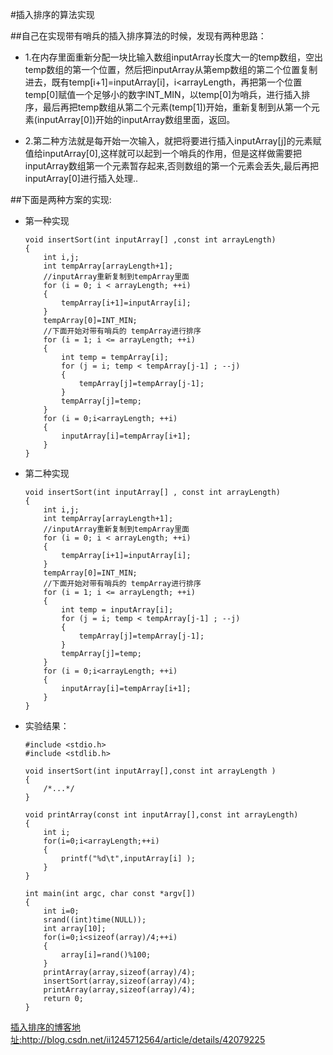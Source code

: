 #插入排序的算法实现

##自己在实现带有哨兵的插入排序算法的时候，发现有两种思路：  

- 1.在内存里面重新分配一块比输入数组inputArray长度大一的temp数组，空出temp数组的第一个位置，然后把inputArray从第emp数组的第二个位置复制进去，既有temp[i+1]=inputArray[i]，i<arrayLength，再把第一个位置temp[0]赋值一个足够小的数字INT_MIN，以temp[0]为哨兵，进行插入排序，最后再把temp数组从第二个元素(temp[1])开始，重新复制到从第一个元素(inputArray[0])开始的inputArray数组里面，返回。  

- 2.第二种方法就是每开始一次输入，就把将要进行插入inputArray[j]的元素赋值给inputArray[0],这样就可以起到一个哨兵的作用，但是这样做需要把inputArray数组第一个元素暂存起来,否则数组的第一个元素会丢失,最后再把inputArray[0]进行插入处理..

##下面是两种方案的实现:

- 第一种实现
	```
	void insertSort(int inputArray[] ,const int arrayLength)
	{
		int i,j;
		int tempArray[arrayLength+1];
		//inputArray重新复制到tempArray里面
		for (i = 0; i < arrayLength; ++i)
		{
			tempArray[i+1]=inputArray[i];
		}
		tempArray[0]=INT_MIN;
		//下面开始对带有哨兵的 tempArray进行排序
		for (i = 1; i <= arrayLength; ++i)
		{
			int temp = tempArray[i];
			for (j = i; temp < tempArray[j-1] ; --j)
			{
				tempArray[j]=tempArray[j-1];
			}
			tempArray[j]=temp;
		}
		for (i = 0;i<arrayLength; ++i)
		{
			inputArray[i]=tempArray[i+1];
		}
	}
	```

- 第二种实现  
	```
	void insertSort(int inputArray[] , const int arrayLength)
	{
		int i,j;
		int tempArray[arrayLength+1];
		//inputArray重新复制到tempArray里面
		for (i = 0; i < arrayLength; ++i)
		{
			tempArray[i+1]=inputArray[i];
		}
		tempArray[0]=INT_MIN;
		//下面开始对带有哨兵的 tempArray进行排序
		for (i = 1; i <= arrayLength; ++i)
		{
			int temp = inputArray[i];
			for (j = i; temp < tempArray[j-1] ; --j)
			{
				tempArray[j]=tempArray[j-1];
			}
			tempArray[j]=temp;
		}
		for (i = 0;i<arrayLength; ++i)
		{
			inputArray[i]=tempArray[i+1];
		}
	}
	```
- 实验结果：
	```
	#include <stdio.h>
	#include <stdlib.h>  

	void insertSort(int inputArray[],const int arrayLength )
	{
		/*...*/
	}  

	void printArray(const int inputArray[],const int arrayLength)
	{
		int i;
		for(i=0;i<arrayLength;++i)
		{
			printf("%d\t",inputArray[i] );
		}
	}  

	int main(int argc, char const *argv[])
	{
		int i=0;
		srand((int)time(NULL));
		int array[10];
		for(i=0;i<sizeof(array)/4;++i)
		{
			array[i]=rand()%100;
		}
		printArray(array,sizeof(array)/4);
		insertSort(array,sizeof(array)/4);
		printArray(array,sizeof(array)/4);
		return 0;
	}
	```
	
<p><a href="http://blog.csdn.net/ii1245712564/article/details/42079225">插入排序的博客地址:http://blog.csdn.net/ii1245712564/article/details/42079225</a></p>


